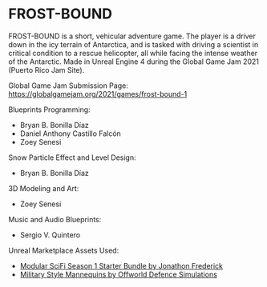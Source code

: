 # FROST-BOUND
  
FROST-BOUND is a short, vehicular adventure game. The player is a driver down in the icy terrain of Antarctica, and is tasked with driving a scientist in critical condition to a rescue helicopter, all while facing the intense weather of the Antarctic. Made in Unreal Engine 4 during the Global Game Jam 2021 (Puerto Rico Jam Site).

Global Game Jam Submission Page: https://globalgamejam.org/2021/games/frost-bound-1
  
Blueprints Programming: 

- Bryan B. Bonilla Díaz
- Daniel Anthony Castillo Falcón
- Zoey Senesi

Snow Particle Effect and Level Design:
- Bryan B. Bonilla Díaz

3D Modeling and Art: 
- Zoey Senesi

Music and Audio Blueprints:
- Sergio V. Quintero

Unreal Marketplace Assets Used:
- [Modular SciFi Season 1 Starter Bundle by Jonathon Frederick](https://www.unrealengine.com/marketplace/en-US/product/modular-scifi-season-1-starter-bundle)
- [Military Style Mannequins by Offworld Defence Simulations](https://www.unrealengine.com/marketplace/en-US/product/c456f4551dc9416cb9370707450f980e)
